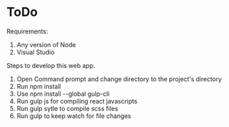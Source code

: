 # ToDo
Requirements:
1. Any version of Node
2. Visual Studio

Steps to develop this web app.
1. Open Command prompt and change directory to the project's directory
2. Run npm install
3. Use npm install --global gulp-cli
4. Run gulp js for compiling react javascripts
5. Run gulp sytle to compile scss files
6. Run gulp to keep watch for file changes
